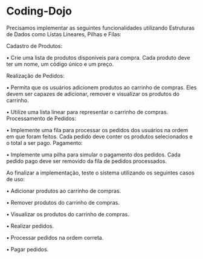 ﻿# Coding-Dojo

Precisamos implementar as seguintes funcionalidades utilizando Estruturas de Dados como Listas Lineares, Pilhas e Filas:

Cadastro de Produtos:

• Crie uma lista de produtos disponíveis para compra. Cada produto deve ter um nome, um código único e um
preço.

Realização de Pedidos:

• Permita que os usuários adicionem produtos ao carrinho de compras. Eles devem ser capazes de adicionar,
remover e visualizar os produtos do carrinho.

• Utilize uma lista linear para representar o carrinho de compras.
Processamento de Pedidos:

• Implemente uma fila para processar os pedidos dos usuários na ordem em que foram feitos. Cada pedido deve
conter os produtos selecionados e o total a ser pago.
Pagamento:

• Implemente uma pilha para simular o pagamento dos pedidos. Cada pedido pago deve ser removido da fila
de pedidos processados.

Ao finalizar a implementação, teste o sistema utilizando os seguintes casos de uso:

• Adicionar produtos ao carrinho de compras.

• Remover produtos do carrinho de compras.

• Visualizar os produtos do carrinho de compras.

• Realizar pedidos.

• Processar pedidos na ordem correta.

• Pagar pedidos.
